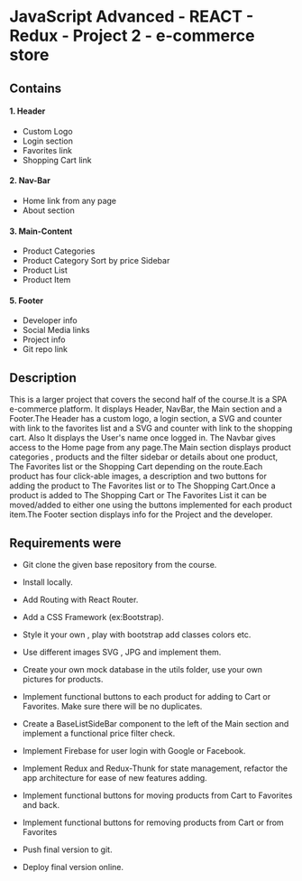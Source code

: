# JavaScript Advanced - REACT - Redux - Project 2 - e-commerce store

## Contains

#### 1. Header

* Custom Logo
* Login section
* Favorites link
* Shopping Cart link

#### 2. Nav-Bar

* Home link from any page
* About section

#### 3. Main-Content

* Product Categories
* Product Category Sort by price Sidebar
* Product List 
* Product Item

#### 5. Footer

* Developer info
* Social Media links
* Project info 
* Git repo link

## Description

This is a larger project that covers the second half of the course.It is a SPA e-commerce platform.
It displays Header, NavBar, the Main section and a Footer.The Header has a custom logo, a login section, a SVG and counter with link to the favorites list and a SVG and counter with link to the shopping cart. Also It displays the User's name once logged in.
The Navbar gives access to the Home page from any page.The Main section displays product categories , products and the filter sidebar or details about one product, The Favorites list or the Shopping Cart depending on the route.Each product has four click-able images, a description and two buttons for adding the product to The Favorites list or to The Shopping Cart.Once a product is added to The Shopping Cart or The Favorites List it can be moved/added to either one using the buttons implemented for each product item.The Footer section displays info for the Project and the developer.

## Requirements were

* Git clone the given base repository from the course.

* Install locally.

* Add Routing with React Router.

* Add a CSS Framework (ex:Bootstrap).

* Style it your own , play with bootstrap add classes colors etc.

* Use different images SVG , JPG and implement them.

* Create your own mock database in the utils folder, use your own pictures for products. 

* Implement functional buttons to each product for adding to Cart or Favorites. Make sure there will be no duplicates.

* Create a BaseListSideBar component to the left of the Main section and implement a functional price filter check.

* Implement Firebase for user login with Google or Facebook.

* Implement Redux and Redux-Thunk for state management, refactor the app architecture for ease of new features adding.

* Implement functional buttons for moving products from Cart to Favorites and back.

* Implement functional buttons for removing products from Cart or from Favorites

* Push final version to git.

* Deploy final version online.
